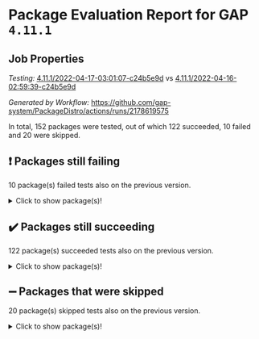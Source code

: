 # Package Evaluation Report for GAP `4.11.1`

## Job Properties

*Testing:* [4.11.1/2022-04-17-03:01:07-c24b5e9d](https://github.com/gap-system/PackageDistro/blob/data/reports/4.11.1/2022-04-17-03:01:07-c24b5e9d) vs [4.11.1/2022-04-16-02:59:39-c24b5e9d](https://github.com/gap-system/PackageDistro/blob/data/reports/4.11.1/2022-04-16-02:59:39-c24b5e9d)

*Generated by Workflow:* https://github.com/gap-system/PackageDistro/actions/runs/2178619575

In total, 152 packages were tested, out of which 122 succeeded, 10 failed and 20 were skipped.

## :exclamation: Packages still failing

10 package(s) failed tests also on the previous version.
<details><summary>Click to show package(s)!</summary>

- fining 1.4.1 [(failure)](https://github.com/gap-system/PackageDistro/runs/6051326170?check_suite_focus=true)
- francy 1.2.4 [(failure)](https://github.com/gap-system/PackageDistro/runs/6051326322?check_suite_focus=true)
- hap 1.38 [(failure)](https://github.com/gap-system/PackageDistro/runs/6051326700?check_suite_focus=true)
- normalizinterface 1.3.2 [(failure)](https://github.com/gap-system/PackageDistro/runs/6051327289?check_suite_focus=true)
- packagemanager 1.2 [(failure)](https://github.com/gap-system/PackageDistro/runs/6051327394?check_suite_focus=true)
- recog 1.3.2 [(failure)](https://github.com/gap-system/PackageDistro/runs/6051327610?check_suite_focus=true)
- semigroups 4.0.0 [(failure)](https://github.com/gap-system/PackageDistro/runs/6051327682?check_suite_focus=true)
- transgrp 3.6.1 [(failure)](https://github.com/gap-system/PackageDistro/runs/6051328151?check_suite_focus=true)
- unitlib 4.0.0 [(failure)](https://github.com/gap-system/PackageDistro/runs/6051328227?check_suite_focus=true)
- yangbaxter 0.9.0 [(failure)](https://github.com/gap-system/PackageDistro/runs/6051328395?check_suite_focus=true)
</details>

## :heavy_check_mark: Packages still succeeding

122 package(s) succeeded tests also on the previous version.
<details><summary>Click to show package(s)!</summary>

- ace 5.4 [(success)](https://github.com/gap-system/PackageDistro/runs/6051325209?check_suite_focus=true)
- aclib 1.3.2 [(success)](https://github.com/gap-system/PackageDistro/runs/6051325221?check_suite_focus=true)
- agt 0.2 [(success)](https://github.com/gap-system/PackageDistro/runs/6051325236?check_suite_focus=true)
- alnuth 3.2.1 [(success)](https://github.com/gap-system/PackageDistro/runs/6051325251?check_suite_focus=true)
- anupq 3.2.6 [(success)](https://github.com/gap-system/PackageDistro/runs/6051325266?check_suite_focus=true)
- atlasrep 2.1.2 [(success)](https://github.com/gap-system/PackageDistro/runs/6051325282?check_suite_focus=true)
- autodoc 2022.03.10 [(success)](https://github.com/gap-system/PackageDistro/runs/6051325291?check_suite_focus=true)
- automata 1.15 [(success)](https://github.com/gap-system/PackageDistro/runs/6051325307?check_suite_focus=true)
- automgrp 1.3.2 [(success)](https://github.com/gap-system/PackageDistro/runs/6051325320?check_suite_focus=true)
- autpgrp 1.10.2 [(success)](https://github.com/gap-system/PackageDistro/runs/6051325338?check_suite_focus=true)
- cap 2022.04-02 [(success)](https://github.com/gap-system/PackageDistro/runs/6051325357?check_suite_focus=true)
- caratinterface 2.3.3 [(success)](https://github.com/gap-system/PackageDistro/runs/6051325372?check_suite_focus=true)
- cddinterface 2020.06.24 [(success)](https://github.com/gap-system/PackageDistro/runs/6051325393?check_suite_focus=true)
- circle 1.6.4 [(success)](https://github.com/gap-system/PackageDistro/runs/6051325418?check_suite_focus=true)
- cohomolo 1.6.10 [(success)](https://github.com/gap-system/PackageDistro/runs/6051325444?check_suite_focus=true)
- congruence 1.2.3 [(success)](https://github.com/gap-system/PackageDistro/runs/6051325477?check_suite_focus=true)
- corelg 1.56 [(success)](https://github.com/gap-system/PackageDistro/runs/6051325515?check_suite_focus=true)
- crime 1.6 [(success)](https://github.com/gap-system/PackageDistro/runs/6051325549?check_suite_focus=true)
- crisp 1.4.5 [(success)](https://github.com/gap-system/PackageDistro/runs/6051325591?check_suite_focus=true)
- crypting 0.10 [(success)](https://github.com/gap-system/PackageDistro/runs/6051325636?check_suite_focus=true)
- cryst 4.1.24 [(success)](https://github.com/gap-system/PackageDistro/runs/6051325679?check_suite_focus=true)
- crystcat 1.1.9 [(success)](https://github.com/gap-system/PackageDistro/runs/6051325723?check_suite_focus=true)
- ctbllib 1.3.3 [(success)](https://github.com/gap-system/PackageDistro/runs/6051325776?check_suite_focus=true)
- cubefree 1.19 [(success)](https://github.com/gap-system/PackageDistro/runs/6051325816?check_suite_focus=true)
- curlinterface 2.2.2 [(success)](https://github.com/gap-system/PackageDistro/runs/6051325846?check_suite_focus=true)
- cvec 2.7.5 [(success)](https://github.com/gap-system/PackageDistro/runs/6051325886?check_suite_focus=true)
- datastructures 0.2.7 [(success)](https://github.com/gap-system/PackageDistro/runs/6051325915?check_suite_focus=true)
- deepthought 1.0.5 [(success)](https://github.com/gap-system/PackageDistro/runs/6051325946?check_suite_focus=true)
- design 1.7 [(success)](https://github.com/gap-system/PackageDistro/runs/6051325967?check_suite_focus=true)
- difsets 2.3.1 [(success)](https://github.com/gap-system/PackageDistro/runs/6051325988?check_suite_focus=true)
- digraphs 1.5.2 [(success)](https://github.com/gap-system/PackageDistro/runs/6051326006?check_suite_focus=true)
- edim 1.3.5 [(success)](https://github.com/gap-system/PackageDistro/runs/6051326036?check_suite_focus=true)
- example 4.3.0 [(success)](https://github.com/gap-system/PackageDistro/runs/6051326060?check_suite_focus=true)
- factint 1.6.3 [(success)](https://github.com/gap-system/PackageDistro/runs/6051326087?check_suite_focus=true)
- ferret 1.0.7 [(success)](https://github.com/gap-system/PackageDistro/runs/6051326122?check_suite_focus=true)
- fga 1.4.0 [(success)](https://github.com/gap-system/PackageDistro/runs/6051326147?check_suite_focus=true)
- float 1.0.3 [(success)](https://github.com/gap-system/PackageDistro/runs/6051326193?check_suite_focus=true)
- format 1.4.3 [(success)](https://github.com/gap-system/PackageDistro/runs/6051326223?check_suite_focus=true)
- forms 1.2.7 [(success)](https://github.com/gap-system/PackageDistro/runs/6051326244?check_suite_focus=true)
- fplsa 1.2.5 [(success)](https://github.com/gap-system/PackageDistro/runs/6051326266?check_suite_focus=true)
- fr 2.4.8 [(success)](https://github.com/gap-system/PackageDistro/runs/6051326294?check_suite_focus=true)
- fwtree 1.3 [(success)](https://github.com/gap-system/PackageDistro/runs/6051326364?check_suite_focus=true)
- gbnp 1.0.5 [(success)](https://github.com/gap-system/PackageDistro/runs/6051326401?check_suite_focus=true)
- generalizedmorphismsforcap 2022.03-03 [(success)](https://github.com/gap-system/PackageDistro/runs/6051326432?check_suite_focus=true)
- genss 1.6.6 [(success)](https://github.com/gap-system/PackageDistro/runs/6051326472?check_suite_focus=true)
- gradedringforhomalg 2022.03-01 [(success)](https://github.com/gap-system/PackageDistro/runs/6051326508?check_suite_focus=true)
- grape 4.8.5 [(success)](https://github.com/gap-system/PackageDistro/runs/6051326551?check_suite_focus=true)
- groupoids 1.69 [(success)](https://github.com/gap-system/PackageDistro/runs/6051326590?check_suite_focus=true)
- grpconst 2.6.2 [(success)](https://github.com/gap-system/PackageDistro/runs/6051326623?check_suite_focus=true)
- guarana 0.96.3 [(success)](https://github.com/gap-system/PackageDistro/runs/6051326652?check_suite_focus=true)
- guava 3.15 [(success)](https://github.com/gap-system/PackageDistro/runs/6051326676?check_suite_focus=true)
- hapcryst 0.1.14 [(success)](https://github.com/gap-system/PackageDistro/runs/6051326718?check_suite_focus=true)
- hecke 1.5.3 [(success)](https://github.com/gap-system/PackageDistro/runs/6051326737?check_suite_focus=true)
- help 3.5 [(success)](https://github.com/gap-system/PackageDistro/runs/6051326761?check_suite_focus=true)
- idrel 2.43 [(success)](https://github.com/gap-system/PackageDistro/runs/6051326781?check_suite_focus=true)
- images 1.3.1 [(success)](https://github.com/gap-system/PackageDistro/runs/6051326803?check_suite_focus=true)
- intpic 0.2.4 [(success)](https://github.com/gap-system/PackageDistro/runs/6051326810?check_suite_focus=true)
- io 4.7.2 [(success)](https://github.com/gap-system/PackageDistro/runs/6051326824?check_suite_focus=true)
- irredsol 1.4.3 [(success)](https://github.com/gap-system/PackageDistro/runs/6051326840?check_suite_focus=true)
- json 2.1.0 [(success)](https://github.com/gap-system/PackageDistro/runs/6051326854?check_suite_focus=true)
- jupyterkernel 1.4.1 [(success)](https://github.com/gap-system/PackageDistro/runs/6051326867?check_suite_focus=true)
- jupyterviz 1.5.1 [(success)](https://github.com/gap-system/PackageDistro/runs/6051326877?check_suite_focus=true)
- kan 1.34 [(success)](https://github.com/gap-system/PackageDistro/runs/6051326893?check_suite_focus=true)
- kbmag 1.5.9 [(success)](https://github.com/gap-system/PackageDistro/runs/6051326904?check_suite_focus=true)
- laguna 3.9.4 [(success)](https://github.com/gap-system/PackageDistro/runs/6051326917?check_suite_focus=true)
- liealgdb 2.2.1 [(success)](https://github.com/gap-system/PackageDistro/runs/6051326938?check_suite_focus=true)
- liepring 2.6 [(success)](https://github.com/gap-system/PackageDistro/runs/6051326959?check_suite_focus=true)
- liering 2.4.2 [(success)](https://github.com/gap-system/PackageDistro/runs/6051326977?check_suite_focus=true)
- linearalgebraforcap 2022.04-02 [(success)](https://github.com/gap-system/PackageDistro/runs/6051327007?check_suite_focus=true)
- loops 3.4.1 [(success)](https://github.com/gap-system/PackageDistro/runs/6051327025?check_suite_focus=true)
- lpres 1.0.3 [(success)](https://github.com/gap-system/PackageDistro/runs/6051327057?check_suite_focus=true)
- majoranaalgebras 1.4 [(success)](https://github.com/gap-system/PackageDistro/runs/6051327079?check_suite_focus=true)
- mapclass 1.4.5 [(success)](https://github.com/gap-system/PackageDistro/runs/6051327102?check_suite_focus=true)
- matgrp 0.64 [(success)](https://github.com/gap-system/PackageDistro/runs/6051327126?check_suite_focus=true)
- modisom 2.5.1 [(success)](https://github.com/gap-system/PackageDistro/runs/6051327149?check_suite_focus=true)
- modulepresentationsforcap 2022.03-02 [(success)](https://github.com/gap-system/PackageDistro/runs/6051327176?check_suite_focus=true)
- monoidalcategories 2022.03-02 [(success)](https://github.com/gap-system/PackageDistro/runs/6051327196?check_suite_focus=true)
- nconvex 2020.11-04 [(success)](https://github.com/gap-system/PackageDistro/runs/6051327221?check_suite_focus=true)
- nilmat 1.4.1 [(success)](https://github.com/gap-system/PackageDistro/runs/6051327242?check_suite_focus=true)
- nock 1.5 [(success)](https://github.com/gap-system/PackageDistro/runs/6051327265?check_suite_focus=true)
- nq 2.5.8 [(success)](https://github.com/gap-system/PackageDistro/runs/6051327312?check_suite_focus=true)
- numericalsgps 1.3.0 [(success)](https://github.com/gap-system/PackageDistro/runs/6051327334?check_suite_focus=true)
- openmath 11.5.0 [(success)](https://github.com/gap-system/PackageDistro/runs/6051327362?check_suite_focus=true)
- orb 4.8.4 [(success)](https://github.com/gap-system/PackageDistro/runs/6051327378?check_suite_focus=true)
- patternclass 2.4.2 [(success)](https://github.com/gap-system/PackageDistro/runs/6051327414?check_suite_focus=true)
- permut 2.0.4 [(success)](https://github.com/gap-system/PackageDistro/runs/6051327433?check_suite_focus=true)
- polenta 1.3.10 [(success)](https://github.com/gap-system/PackageDistro/runs/6051327452?check_suite_focus=true)
- polymaking 0.8.6 [(success)](https://github.com/gap-system/PackageDistro/runs/6051327472?check_suite_focus=true)
- primgrp 3.4.1 [(success)](https://github.com/gap-system/PackageDistro/runs/6051327484?check_suite_focus=true)
- profiling 2.5.0 [(success)](https://github.com/gap-system/PackageDistro/runs/6051327508?check_suite_focus=true)
- qpa 1.33 [(success)](https://github.com/gap-system/PackageDistro/runs/6051327531?check_suite_focus=true)
- quagroup 1.8.3 [(success)](https://github.com/gap-system/PackageDistro/runs/6051327547?check_suite_focus=true)
- radiroot 2.9 [(success)](https://github.com/gap-system/PackageDistro/runs/6051327571?check_suite_focus=true)
- rcwa 4.6.4 [(success)](https://github.com/gap-system/PackageDistro/runs/6051327589?check_suite_focus=true)
- rds 1.8 [(success)](https://github.com/gap-system/PackageDistro/runs/6051327600?check_suite_focus=true)
- repndecomp 1.2.1 [(success)](https://github.com/gap-system/PackageDistro/runs/6051327619?check_suite_focus=true)
- repsn 3.1.0 [(success)](https://github.com/gap-system/PackageDistro/runs/6051327631?check_suite_focus=true)
- resclasses 4.7.2 [(success)](https://github.com/gap-system/PackageDistro/runs/6051327641?check_suite_focus=true)
- scscp 2.3.1 [(success)](https://github.com/gap-system/PackageDistro/runs/6051327662?check_suite_focus=true)
- sglppow 2.2 [(success)](https://github.com/gap-system/PackageDistro/runs/6051327702?check_suite_focus=true)
- sgpviz 0.999.5 [(success)](https://github.com/gap-system/PackageDistro/runs/6051327728?check_suite_focus=true)
- simpcomp 2.1.14 [(success)](https://github.com/gap-system/PackageDistro/runs/6051327750?check_suite_focus=true)
- singular 2020.12.18 [(success)](https://github.com/gap-system/PackageDistro/runs/6051327774?check_suite_focus=true)
- sla 1.5.3 [(success)](https://github.com/gap-system/PackageDistro/runs/6051327814?check_suite_focus=true)
- smallgrp 1.5 [(success)](https://github.com/gap-system/PackageDistro/runs/6051327844?check_suite_focus=true)
- smallsemi 0.6.13 [(success)](https://github.com/gap-system/PackageDistro/runs/6051327874?check_suite_focus=true)
- sonata 2.9.3 [(success)](https://github.com/gap-system/PackageDistro/runs/6051327906?check_suite_focus=true)
- sophus 1.25 [(success)](https://github.com/gap-system/PackageDistro/runs/6051327939?check_suite_focus=true)
- spinsym 1.5.2 [(success)](https://github.com/gap-system/PackageDistro/runs/6051327974?check_suite_focus=true)
- symbcompcc 1.3.2 [(success)](https://github.com/gap-system/PackageDistro/runs/6051328011?check_suite_focus=true)
- thelma 1.3 [(success)](https://github.com/gap-system/PackageDistro/runs/6051328047?check_suite_focus=true)
- tomlib 1.2.9 [(success)](https://github.com/gap-system/PackageDistro/runs/6051328083?check_suite_focus=true)
- toric 1.9.5 [(success)](https://github.com/gap-system/PackageDistro/runs/6051328116?check_suite_focus=true)
- ugaly 4.0.2 [(success)](https://github.com/gap-system/PackageDistro/runs/6051328177?check_suite_focus=true)
- unipot 1.5 [(success)](https://github.com/gap-system/PackageDistro/runs/6051328199?check_suite_focus=true)
- utils 0.72 [(success)](https://github.com/gap-system/PackageDistro/runs/6051328258?check_suite_focus=true)
- uuid 0.7 [(success)](https://github.com/gap-system/PackageDistro/runs/6051328280?check_suite_focus=true)
- walrus 0.9991 [(success)](https://github.com/gap-system/PackageDistro/runs/6051328305?check_suite_focus=true)
- wedderga 4.10.1 [(success)](https://github.com/gap-system/PackageDistro/runs/6051328327?check_suite_focus=true)
- xmod 2.86 [(success)](https://github.com/gap-system/PackageDistro/runs/6051328350?check_suite_focus=true)
- xmodalg 1.18 [(success)](https://github.com/gap-system/PackageDistro/runs/6051328376?check_suite_focus=true)
- zeromqinterface 0.13 [(success)](https://github.com/gap-system/PackageDistro/runs/6051328412?check_suite_focus=true)
</details>

## :heavy_minus_sign: Packages that were skipped

20 package(s) skipped tests also on the previous version.
<details><summary>Click to show package(s)!</summary>

- 4ti2interface 2022.03-01 [(skipped)](https://github.com/gap-system/PackageDistro/runs/6051290348?check_suite_focus=true)
- browse 1.8.14 [(skipped)](https://github.com/gap-system/PackageDistro/runs/6051290348?check_suite_focus=true)
- examplesforhomalg 2022.03-01 [(skipped)](https://github.com/gap-system/PackageDistro/runs/6051290348?check_suite_focus=true)
- gapdoc 1.6.5 [(skipped)](https://github.com/gap-system/PackageDistro/runs/6051290348?check_suite_focus=true)
- gauss 2022.03-01 [(skipped)](https://github.com/gap-system/PackageDistro/runs/6051290348?check_suite_focus=true)
- gaussforhomalg 2022.03-01 [(skipped)](https://github.com/gap-system/PackageDistro/runs/6051290348?check_suite_focus=true)
- gradedmodules 2022.03-01 [(skipped)](https://github.com/gap-system/PackageDistro/runs/6051290348?check_suite_focus=true)
- homalg 2022.03-01 [(skipped)](https://github.com/gap-system/PackageDistro/runs/6051290348?check_suite_focus=true)
- homalgtocas 2022.03-01 [(skipped)](https://github.com/gap-system/PackageDistro/runs/6051290348?check_suite_focus=true)
- io_forhomalg 2022.03-01 [(skipped)](https://github.com/gap-system/PackageDistro/runs/6051290348?check_suite_focus=true)
- itc 1.5.1 [(skipped)](https://github.com/gap-system/PackageDistro/runs/6051290348?check_suite_focus=true)
- localizeringforhomalg 2022.03-01 [(skipped)](https://github.com/gap-system/PackageDistro/runs/6051290348?check_suite_focus=true)
- matricesforhomalg 2022.03-02 [(skipped)](https://github.com/gap-system/PackageDistro/runs/6051290348?check_suite_focus=true)
- modules 2022.03-01 [(skipped)](https://github.com/gap-system/PackageDistro/runs/6051290348?check_suite_focus=true)
- polycyclic 2.16 [(skipped)](https://github.com/gap-system/PackageDistro/runs/6051290348?check_suite_focus=true)
- ringsforhomalg 2022.03-01 [(skipped)](https://github.com/gap-system/PackageDistro/runs/6051290348?check_suite_focus=true)
- sco 2022.03-01 [(skipped)](https://github.com/gap-system/PackageDistro/runs/6051290348?check_suite_focus=true)
- toolsforhomalg 2022.04-01 [(skipped)](https://github.com/gap-system/PackageDistro/runs/6051290348?check_suite_focus=true)
- toricvarieties 2022.03.23 [(skipped)](https://github.com/gap-system/PackageDistro/runs/6051290348?check_suite_focus=true)
- xgap 4.31 [(skipped)](https://github.com/gap-system/PackageDistro/runs/6051290348?check_suite_focus=true)
</details>

